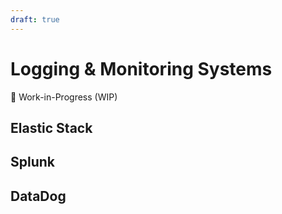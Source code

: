 ```yaml
---
draft: true
---
```


# Logging & Monitoring Systems

🚧 Work-in-Progress (WIP)

## Elastic Stack

## Splunk

## DataDog

